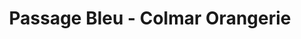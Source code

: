 ---
title: "Passage Bleu - Colmar Orangerie"
url: /colmar/passage-bleu-colmar-orangerie/
shop: beauté
---